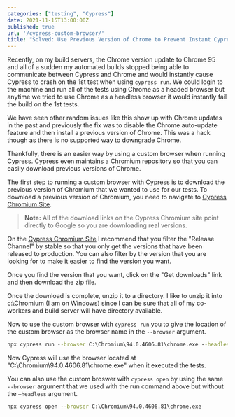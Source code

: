 ```yaml
---
categories: ["testing", "Cypress"]
date: 2021-11-15T13:00:00Z
published: true
url: '/cypress-custom-browser/'
title: "Solved: Use Previous Version of Chrome to Prevent Instant Cypress Crash on Our Build Servers When Using Chrome 95"
---
```


Recently, on my build servers, the Chrome version update to Chrome 95 and all of a sudden my automated builds stopped being able to communicate between Cypress and  Chrome and would instantly cause Cypress to crash on the 1st test when using `cypress run`.  We could login to the machine and run all of the tests using Chrome as a headed browser but anytime we tried to use Chrome as a headless browser it would instantly fail the build on the 1st tests.

We have seen other random issues like this show up with Chrome updates in the past and previously the fix was to disable the Chrome auto-update feature and then install a previous version of Chrome.  This was a hack though as there is no supported way to downgrade Chrome.

Thankfully, there is an easier way by using a custom browser when running Cypress.  Cypress even maintains a Chromium repository so that you can easily download previous versions of Chrome.

<!--more-->

The first step to running a custom browser with Cypress is to download the previous version of Chromium that we wanted to use for our tests.  To download a previous version of Chromium,  you need to navigate to [Cypress Chromium Site](https://chromium.cypress.io/).

> **Note:** All of the download links on the Cypress Chromium site point directly to Google so you are downloading real versions.

On the [Cypress Chromium Site](https://chromium.cypress.io/) I recommend that you filter the "Release Channel" by stable so that you only get the versions that have been released to production.  You can also filter by the version that you are looking for to make it easier to find the version you want.

Once you find the version that you want, click on the "Get downloads" link and then download the zip file.

Once the download is complete, unzip it to a directory.  I like to unzip it into c:\Chromium (I am on Windows) since I can be sure that all of my co-workers and build server will have directory available.

Now to use the custom browser with `cypress run` you to give the location of the custom browser as the browser name in the `--browser` argument.

```cmd
npx cypress run --browser C:\Chromium\94.0.4606.81\chrome.exe --headless
```

Now Cypress will use the browser located at "C:\Chromium\94.0.4606.81\chrome.exe" when it executed the tests.

You can also use the custom broswer with `cypress open` by using the same `--browser` argument that we used with the run command above but without the `—headless` argument.

```cmd
npx cypress open --browser C:\Chromium\94.0.4606.81\chrome.exe
```

